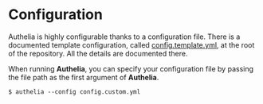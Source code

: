 # Configuration

Authelia is highly configurable thanks to a configuration file. 
There is a documented template configuration, called
[config.template.yml](../config.template.yml), at the root of the
repository. All the details are documented there.

When running **Authelia**, you can specify your configuration file by passing
the file path as the first argument of **Authelia**.

    $ authelia --config config.custom.yml

